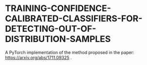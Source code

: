 # TRAINING-CONFIDENCE-CALIBRATED-CLASSIFIERS-FOR-DETECTING-OUT-OF-DISTRIBUTION-SAMPLES
A PyTorch implementation of the method proposed in the paper: https://arxiv.org/abs/1711.09325 .
